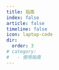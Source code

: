 ```yaml
---
title: 指南
index: false
article: false
timeline: false
icon: laptop-code
dir:
  order: 3
# category:
#   - 使用指南
---
```


<!-- markdownlint-disable MD033 -->

<Catalog />

<!-- markdownlint-enable MD033 -->
